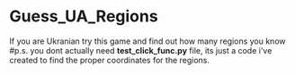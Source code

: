 # Guess_UA_Regions
If you are Ukranian try this game and find out how many regions you know
#p.s. you dont actually need **test_click_func.py** file, its just a code i've created to find the proper coordinates for the regions.
